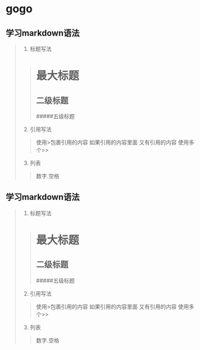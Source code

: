 # gogo

## 学习markdown语法
> 1. 标题写法
>> # 最大标题
>> ## 二级标题
>> #####五级标题
> 2. 引用写法
>> 使用>包裹引用的内容 如果引用的内容里面 又有引用的内容 使用多个>>
> 3. 列表
>> 数字.空格

## 学习markdown语法
> 1. 标题写法
>> # 最大标题
>> ## 二级标题
>> #####五级标题
> 2. 引用写法
>> 使用>包裹引用的内容 如果引用的内容里面 又有引用的内容 使用多个>>
> 3. 列表
>> 数字.空格





